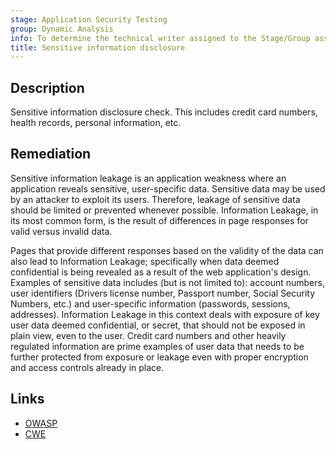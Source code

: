 ```yaml
---
stage: Application Security Testing
group: Dynamic Analysis
info: To determine the technical writer assigned to the Stage/Group associated with this page, see https://handbook.gitlab.com/handbook/product/ux/technical-writing/#assignments
title: Sensitive information disclosure
---
```


## Description

Sensitive information disclosure check. This includes credit card numbers, health records, personal information, etc.

## Remediation

Sensitive information leakage is an application weakness where an application
reveals sensitive, user-specific data. Sensitive data may be used by an attacker
to exploit its users. Therefore, leakage of sensitive data should be limited or
prevented whenever possible. Information Leakage, in its most common form,
is the result of differences in page responses for valid versus invalid data.

Pages that provide different responses based on the validity of the data can
also lead to Information Leakage; specifically when data deemed confidential is
being revealed as a result of the web application's design. Examples of
sensitive data includes (but is not limited to): account numbers, user
identifiers (Drivers license number, Passport number, Social Security Numbers,
etc.) and user-specific information (passwords, sessions, addresses).
Information Leakage in this context deals with exposure of key user data deemed
confidential, or secret, that should not be exposed in plain view, even to the
user. Credit card numbers and other heavily regulated information are prime
examples of user data that needs to be further protected from exposure or
leakage even with proper encryption and access controls already in place.

## Links

- [OWASP](https://owasp.org/Top10/A01_2021-Broken_Access_Control/)
- [CWE](https://cwe.mitre.org/data/definitions/200.html)
